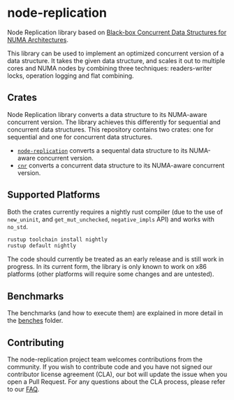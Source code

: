 # node-replication

Node Replication library based on [Black-box Concurrent Data Structures for NUMA
Architectures](https://dl.acm.org/citation.cfm?id=3037721).

This library can be used to implement an optimized concurrent version of a data structure.
It takes the given data structure, and scales it out to multiple cores and NUMA nodes by combining
three techniques: readers-writer locks, operation logging and flat combining.

## Crates

Node Replication library converts a data structure to its NUMA-aware concurrent version.
The library achieves this differently for sequential and concurrent data structures. This
repository contains two crates: one for sequential and one for concurrent data structures.

* [`node-replication`](nr) converts a sequental data structure to its NUMA-aware concurrent version.
* [`cnr`](cnr) converts a concurrent data structure to its NUMA-aware concurrent version.

## Supported Platforms
Both the crates currently requires a nightly rust compiler (due to the use of
`new_uninit`, and `get_mut_unchecked`, `negative_impls` API) and works
with `no_std`.

```bash
rustup toolchain install nightly
rustup default nightly
```

The code should currently be treated as an early release and is still work in
progress. In its current form, the library is only known to work on x86
platforms (other platforms will require some changes and are untested).

## Benchmarks
The benchmarks (and how to execute them) are explained in more detail in the
[benches](./benches/README.md) folder.

## Contributing

The node-replication project team welcomes contributions from the community. If
you wish to contribute code and you have not signed our contributor license
agreement (CLA), our bot will update the issue when you open a Pull Request. For
any questions about the CLA process, please refer to our
[FAQ](https://cla.vmware.com/faq).
